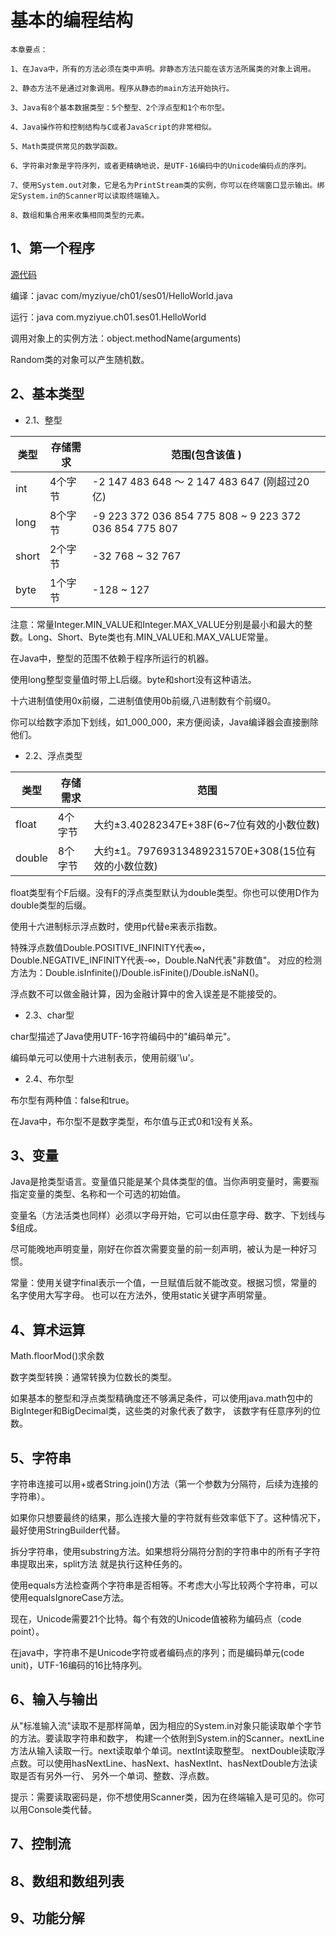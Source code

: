 # 基本的编程结构

```
本章要点：

1、在Java中，所有的方法必须在类中声明。非静态方法只能在该方法所属类的对象上调用。

2、静态方法不是通过对象调用。程序从静态的main方法开始执行。

3、Java有8个基本数据类型：5个整型、2个浮点型和1个布尔型。

4、Java操作符和控制结构与C或者JavaScript的非常相似。

5、Math类提供常见的数学函数。

6、字符串对象是字符序列，或者更精确地说，是UTF-16编码中的Unicode编码点的序列。

7、使用System.out对象，它是名为PrintStream类的实例，你可以在终端窗口显示输出。绑定System.in的Scanner可以读取终端输入。

8、数组和集合用来收集相同类型的元素。

```

## 1、第一个程序

[源代码](https://github.com/myziyue/Java-basic/tree/master/src/com/myziyue/ch01/)

编译：javac com/myziyue/ch01/ses01/HelloWorld.java

运行：java com.myziyue.ch01.ses01.HelloWorld

调用对象上的实例方法：object.methodName(arguments)

Random类的对象可以产生随机数。

## 2、基本类型

- 2.1、整型

类型 | 存储需求  | 范围(包含该值 )
---|---|---
int  | 4个字节 | -2 147 483 648 ～ 2 147 483 647 (刚超过20亿)
long | 8个字节 | -9 223 372 036 854 775 808 ~ 9 223 372 036 854 775 807
short | 2个字节 | -32 768 ~ 32 767
byte | 1个字节 | -128 ~ 127

注意：常量Integer.MIN_VALUE和Integer.MAX_VALUE分别是最小和最大的整数。Long、Short、Byte类也有.MIN_VALUE和.MAX_VALUE常量。

在Java中，整型的范围不依赖于程序所运行的机器。

使用long整型变量值时带上L后缀。byte和short没有这种语法。

十六进制值使用0x前缀，二进制值使用0b前缀,八进制数有个前缀0。

你可以给数字添加下划线，如1_000_000，来方便阅读，Java编译器会直接删除他们。

- 2.2、浮点类型

类型 | 存储需求 | 范围
---|---|---
float | 4个字节 | 大约±3.40282347E+38F(6~7位有效的小数位数)
double | 8个字节 | 大约±1。79769313489231570E+308(15位有效的小数位数)

float类型有个F后缀。没有F的浮点类型默认为double类型。你也可以使用D作为double类型的后缀。

使用十六进制标示浮点数时，使用p代替e来表示指数。

特殊浮点数值Double.POSITIVE_INFINITY代表∞，Double.NEGATIVE_INFINITY代表-∞，Double.NaN代表"非数值"。
对应的检测方法为：Double.isInfinite()/Double.isFinite()/Double.isNaN()。

浮点数不可以做金融计算，因为金融计算中的舍入误差是不能接受的。

- 2.3、char型

char型描述了Java使用UTF-16字符编码中的"编码单元"。

编码单元可以使用十六进制表示，使用前缀'\u'。

- 2.4、布尔型

布尔型有两种值：false和true。

在Java中，布尔型不是数字类型，布尔值与正式0和1没有关系。

## 3、变量

Java是抢类型语言。变量值只能是某个具体类型的值。当你声明变量时，需要🈯️指定变量的类型、名称和一个可选的初始值。

变量名（方法活类也同样）必须以字母开始，它可以由任意字母、数字、下划线与$组成。

尽可能晚地声明变量，刚好在你首次需要变量的前一刻声明，被认为是一种好习惯。

常量：使用关键字final表示一个值，一旦赋值后就不能改变。根据习惯，常量的名字使用大写字母。
也可以在方法外，使用static关键字声明常量。

## 4、算术运算

Math.floorMod()求余数

数字类型转换：通常转换为位数长的类型。

如果基本的整型和浮点类型精确度还不够满足条件，可以使用java.math包中的BigInteger和BigDecimal类，这些类的对象代表了数字，
该数字有任意序列的位数。

## 5、字符串

字符串连接可以用+或者String.join()方法（第一个参数为分隔符，后续为连接的字符串）。

如果你只想要最终的结果，那么连接大量的字符就有些效率低下了。这种情况下，最好使用StringBuilder代替。

拆分字符串，使用substring方法。如果想将分隔符分割的字符串中的所有子字符串提取出来，split方法
就是执行这种任务的。

使用equals方法检查两个字符串是否相等。不考虑大小写比较两个字符串，可以使用equalsIgnoreCase方法。

现在，Unicode需要21个比特。每个有效的Unicode值被称为编码点（code point）。

在java中，字符串不是Unicode字符或者编码点的序列；而是编码单元(code unit)，UTF-16编码的16比特序列。

## 6、输入与输出

从"标准输入流"读取不是那样简单，因为相应的System.in对象只能读取单个字节的方法。要读取字符串和数字，
构建一个依附到System.in的Scanner。nextLine方法从输入读取一行。next读取单个单词。nextInt读取整型。
nextDouble读取浮点数。可以使用hasNextLine、hasNext、hasNextInt、hasNextDouble方法读取是否有另外一行、
另外一个单词、整数、浮点数。

提示：需要读取密码是，你不想使用Scanner类，因为在终端输入是可见的。你可以用Console类代替。

## 7、控制流

## 8、数组和数组列表

## 9、功能分解

 


























